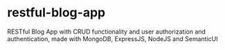# restful-blog-app

RESTful Blog App with CRUD functionality and  user authorization and authentication, made with MongoDB, ExpressJS, NodeJS and SemanticUI

